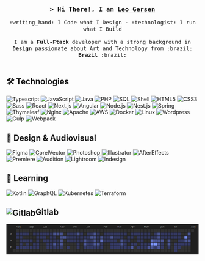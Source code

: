 <!-- ### Hi there 👋 -->

<!--
**leogersen/leogersen** is a ✨ _special_ ✨ repository because its `README.md` (this file) appears on your GitHub profile.

Here are some ideas to get you started:

- 🔭 I’m currently working on ...
- 🌱 I’m currently learning ...
- 👯 I’m looking to collaborate on ...
- 🤔 I’m looking for help with ...
- 💬 Ask me about ...
- 📫 How to reach me: ...
- 😄 Pronouns: ...
- ⚡ Fun fact: ...
-->

<!-- Intro  -->
<!-- <img align="right" height="40" src="https://1.bp.blogspot.com/-1FSOlnaIc-4/YDP7fs0HtJI/AAAAAAAALCQ/-e4yCVFRXeYWu9qX7ik0j9mdoNlToB0kgCLcBGAsYHQ/s0/Antu_distributor-logo-archlinux.svg.png"/> -->
<h3 align="center">
        <samp>&gt; Hi There!, I am
                <b><a target="_blank" href="https://leogersen.com/">Leo Gersen</a></b>
        </samp>
</h3>
<p align="left">
<p align="center">
        <!-- Organisation  -->
        <samp>
               :writing_hand: I Code what I Design - :technologist: I run what I Build 
                <br>
                <br>
                 I am a <b>Full-Ftack</b> developer with a strong background in <b>Design</b> passionate about Art and Technology from :brazil: <b>Brazil</b> :brazil:
                <br>
                <br>
        </samp>
</p>
</p>

## 🛠 Technologies

![Typescript](https://img.shields.io/badge/-Typescript-05122A?&logo=Typescript)
![JavaScript](https://img.shields.io/badge/-JavaScript-05122A?&logo=JavaScript)
![Java](https://img.shields.io/badge/Java-05122A?&logo=coffeescript&logoColor=white)
![PHP](https://img.shields.io/badge/-PHP-05122A?&logo=PHP)
![SQL](https://img.shields.io/badge/-SQL-05122A?&logo=MySQL)
![Shell](https://img.shields.io/badge/-Shell_Script-05122A?&logo=gnometerminal)
![HTML5](https://img.shields.io/badge/-HTML5-05122A?&logo=html5)
![CSS3](https://img.shields.io/badge/-CSS3-05122A?&logo=css3)
<br>
![Sass](https://img.shields.io/badge/-Sass-05122A?&logo=Sass)
![React](https://img.shields.io/badge/-React-05122A?&logo=React)
![Next.js](https://img.shields.io/badge/-Next.js-05122A?&logo=next.js)
![Angular](https://img.shields.io/badge/-Angular-05122A?&logo=angular&logoColor=dd0031)
![Node.js](https://img.shields.io/badge/-Node.js-05122A?&logo=node.js)
![Nest.js](https://img.shields.io/badge/-Nest.js-05122A?logo=nestjs&logoColor=e32743)
![Spring](https://img.shields.io/badge/-Spring-05122A?&logo=Spring)
![Thymeleaf](https://img.shields.io/badge/-Thymeleaf-05122A?&logo=thymeleaf)
![Nginx](https://img.shields.io/badge/-Nginx-05122A?logo=nginx&logoColor=e32743)
![Apache](https://img.shields.io/badge/-Apache-05122A?logo=apache&logoColor=e32743)
![AWS](https://img.shields.io/badge/-AWS-05122A?&logo=Amazon-AWS&logoColor=F90)
![Docker](https://img.shields.io/badge/-Docker-05122A?&logo=Docker)
![Linux](https://img.shields.io/badge/-Linux-05122A?&logo=Linux)
![Wordpress](https://img.shields.io/badge/-Wordpress-05122A?&logo=wordpress)
![Gulp](https://img.shields.io/badge/-Gulp-05122A?&logo=gulp)
![Webpack](https://img.shields.io/badge/-Webpack-05122A?&logo=webpack)
<!-- ![C#](https://img.shields.io/badge/-C%23-05122A?&logo=c-sharp&logoColor=white) -->
<!-- ![Pyton](https://img.shields.io/badge/-Python-05122A?&logo=Python) -->

## :art: Design & Audiovisual

![Figma](https://img.shields.io/badge/-Figma-05122A?&logo=figma)
![CorelVector](https://img.shields.io/badge/-Corel_Vector-05122A?&logo=vectorworks)
![Photoshop](https://img.shields.io/badge/-Photoshop-05122A?&logo=adobephotoshop)
![Illustrator](https://img.shields.io/badge/-Illustrator-05122A?&logo=adobeillustrator)
![AfterEffects](https://img.shields.io/badge/-After_Effects-05122A?&logo=adobeaftereffects)
![Premiere](https://img.shields.io/badge/-Premiere-05122A?&logo=adobepremierepro)
![Audition](https://img.shields.io/badge/-Audition-05122A?&logo=adobeaudition)
![Lightroom](https://img.shields.io/badge/-Lightroom-05122A?&logo=adobelightroom)
![Indesign](https://img.shields.io/badge/-Indesign-05122A?&logo=adobeindesign)



## 🌱 Learning

![Kotlin](https://img.shields.io/badge/-Kotlin-05122A?&logo=kotlin)
![GraphQL](https://img.shields.io/badge/-GraphQL-05122A?&logo=graphql)
![Kubernetes](https://img.shields.io/badge/-Kubernetes-05122A?&logo=Kubernetes)
![Terraform](https://img.shields.io/badge/-Terraform-05122A?&logo=terraform)

## <img align="center" src="https://img.shields.io/badge/-000?&logo=gitlab" alt="Gitlab" height="28"/>Gitlab
<a href="https://gitlab.iup.tec.br/leogersen" target="_blank">
        <img align="left" height="" src="https://github.com/leogersen/leogersen/blob/main/Gitlab.png"/>
</a>

<!-- ![Quote](https://github-readme-quotes.herokuapp.com/quote?theme=tokyonight&animation=default&layout=default&font=default)
